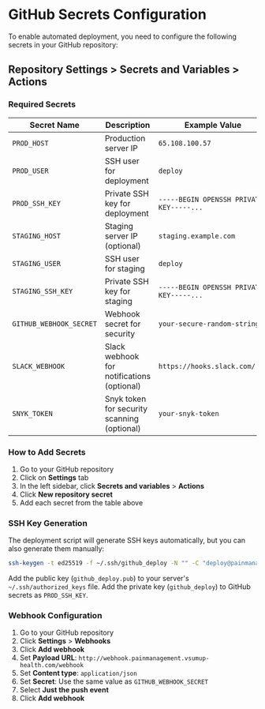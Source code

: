 # GitHub Secrets Configuration

To enable automated deployment, you need to configure the following secrets in your GitHub repository:

## Repository Settings > Secrets and Variables > Actions

### Required Secrets

| Secret Name | Description | Example Value |
|-------------|-------------|---------------|
| `PROD_HOST` | Production server IP | `65.108.100.57` |
| `PROD_USER` | SSH user for deployment | `deploy` |
| `PROD_SSH_KEY` | Private SSH key for deployment | `-----BEGIN OPENSSH PRIVATE KEY-----...` |
| `STAGING_HOST` | Staging server IP (optional) | `staging.example.com` |
| `STAGING_USER` | SSH user for staging | `deploy` |
| `STAGING_SSH_KEY` | Private SSH key for staging | `-----BEGIN OPENSSH PRIVATE KEY-----...` |
| `GITHUB_WEBHOOK_SECRET` | Webhook secret for security | `your-secure-random-string` |
| `SLACK_WEBHOOK` | Slack webhook for notifications (optional) | `https://hooks.slack.com/...` |
| `SNYK_TOKEN` | Snyk token for security scanning (optional) | `your-snyk-token` |

### How to Add Secrets

1. Go to your GitHub repository
2. Click on **Settings** tab
3. In the left sidebar, click **Secrets and variables** > **Actions**
4. Click **New repository secret**
5. Add each secret from the table above

### SSH Key Generation

The deployment script will generate SSH keys automatically, but you can also generate them manually:

```bash
ssh-keygen -t ed25519 -f ~/.ssh/github_deploy -N "" -C "deploy@painmanagement.vsumup-health.com"
```

Add the public key (`github_deploy.pub`) to your server's `~/.ssh/authorized_keys` file.
Add the private key (`github_deploy`) to GitHub secrets as `PROD_SSH_KEY`.

### Webhook Configuration

1. Go to your GitHub repository
2. Click **Settings** > **Webhooks**
3. Click **Add webhook**
4. Set **Payload URL**: `http://webhook.painmanagement.vsumup-health.com/webhook`
5. Set **Content type**: `application/json`
6. Set **Secret**: Use the same value as `GITHUB_WEBHOOK_SECRET`
7. Select **Just the push event**
8. Click **Add webhook**